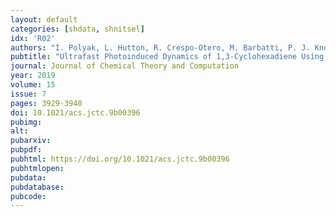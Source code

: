 ```yaml
---
layout: default
categories: [shdata, shnitsel]
idx: 'R02'
authors: "I. Polyak, L. Hutton, R. Crespo-Otero, M. Barbatti, P. J. Knowles"
pubtitle: "Ultrafast Photoinduced Dynamics of 1,3-Cyclohexadiene Using XMS-CASPT2 Surface Hopping"
journal: Journal of Chemical Theory and Computation
year: 2019
volume: 15
issue: 7
pages: 3929-3940 
doi: 10.1021/acs.jctc.9b00396 
pubimg:
alt:
pubarxiv: 
pubpdf: 
pubhtml: https://doi.org/10.1021/acs.jctc.9b00396 
pubhtmlopen: 
pubdata: 
pubdatabase: 
pubcode: 
---
```

